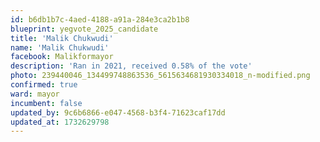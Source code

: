 ```yaml
---
id: b6db1b7c-4aed-4188-a91a-284e3ca2b1b8
blueprint: yegvote_2025_candidate
title: 'Malik Chukwudi'
name: 'Malik Chukwudi'
facebook: Malikformayor
description: 'Ran in 2021, received 0.58% of the vote'
photo: 239440046_134499748863536_5615634681930334018_n-modified.png
confirmed: true
ward: mayor
incumbent: false
updated_by: 9c6b6866-e047-4568-b3f4-71623caf17dd
updated_at: 1732629798
---
```

